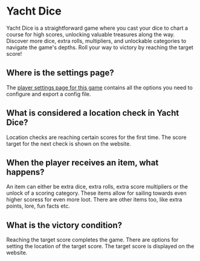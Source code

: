 # Yacht Dice

Yacht Dice is a straightforward game where you cast your dice to chart a course for high scores, unlocking valuable treasures along the way. Discover more dice, extra rolls, multipliers, and unlockable categories to navigate the game's depths. Roll your way to victory by reaching the target score!

## Where is the settings page?

The [player settings page for this game](../player-settings) contains all the options you need to configure and export a config file.

## What is considered a location check in Yacht Dice?

Location checks are reaching certain scores for the first time. The score target for the next check is shown on the website.

## When the player receives an item, what happens?

An item can either be extra dice, extra rolls, extra score multipliers or the unlock of a scoring category.
These items allow for sailing towards even higher scoress for even more loot.
There are other items too, like extra points, lore, fun facts etc.

## What is the victory condition?

Reaching the target score completes the game. There are options for setting the location of the target score. The target score is displayed on the website.

